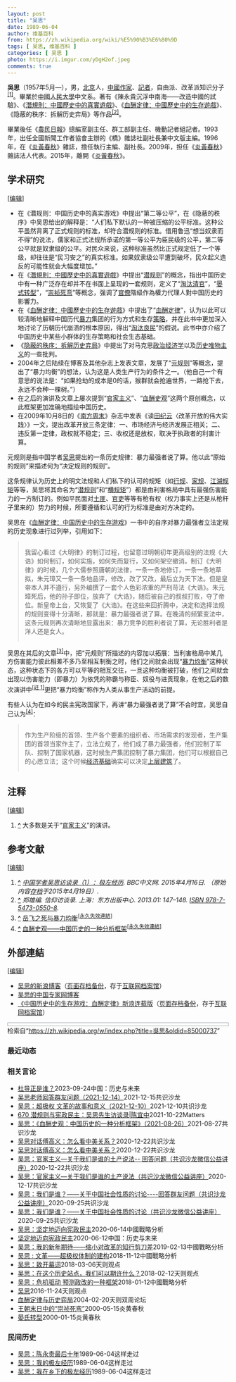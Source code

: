 ```yaml
---
layout: post
title: "吴思"
date: 1989-06-04
author: 维基百科
from: https://zh.wikipedia.org/wiki/%E5%90%B3%E6%80%9D
tags: [ 吴思, 维基百科 ]
categories: [ 吴思 ]
photo: https://i.imgur.com/yDgH2of.jpeg
comments: true
---
```

<div class="mw-content-ltr mw-parser-output" lang="zh" dir="ltr"><style data-mw-deduplicate="TemplateStyles:r83732082">.mw-parser-output .infobox-subbox{padding:0;border:none;margin:-3px;width:auto;min-width:100%;font-size:100%;clear:none;float:none;background-color:transparent}.mw-parser-output .infobox-3cols-child{margin:auto}.mw-parser-output .infobox .navbar{font-size:100%}body.skin-minerva .mw-parser-output .infobox-header,body.skin-minerva .mw-parser-output .infobox-subheader,body.skin-minerva .mw-parser-output .infobox-above,body.skin-minerva .mw-parser-output .infobox-title,body.skin-minerva .mw-parser-output .infobox-image,body.skin-minerva .mw-parser-output .infobox-full-data,body.skin-minerva .mw-parser-output .infobox-below{text-align:center}@media screen{html.skin-theme-clientpref-night .mw-parser-output .infobox-full-data:not(.notheme)>div:not(.notheme)[style]{background:#1f1f23!important;color:#f8f9fa}@media screen and (prefers-color-scheme:dark){html.skin-theme-clientpref-os .mw-parser-output .infobox-full-data:not(.notheme) div:not(.notheme){background:#1f1f23!important;color:#f8f9fa}}html.skin-theme-clientpref-night .mw-parser-output .infobox td div:not(.notheme)[style]{background:transparent!important;color:var(--color-base,#202122)}@media screen and (prefers-color-scheme:dark){html.skin-theme-clientpref-os .mw-parser-output .infobox td div:not(.notheme)[style]{background:transparent!important;color:var(--color-base,#202122)}}html.skin-theme-clientpref-night .mw-parser-output .infobox td div.NavHead:not(.notheme)[style]{background:transparent!important}}@media screen and (prefers-color-scheme:dark){html.skin-theme-clientpref-os .mw-parser-output .infobox td div.NavHead:not(.notheme)[style]{background:transparent!important}}@media(min-width:640px){body.skin--responsive .mw-parser-output .infobox-table{display:table!important}body.skin--responsive .mw-parser-output .infobox-table>caption{display:table-caption!important}body.skin--responsive .mw-parser-output .infobox-table>tbody{display:table-row-group}body.skin--responsive .mw-parser-output .infobox-table tr{display:table-row!important}body.skin--responsive .mw-parser-output .infobox-table th,body.skin--responsive .mw-parser-output .infobox-table td{padding-left:inherit;padding-right:inherit}}</style>
<p><b>吳思</b>（1957年5月<span class="useeditintro" title="Template:BLP editintro">—</span>），男，<a href="/wiki/%E5%8C%97%E4%BA%AC" class="mw-redirect" title="北京">北京</a>人，<a href="/wiki/%E4%B8%AD%E8%8F%AF%E4%BA%BA%E6%B0%91%E5%85%B1%E5%92%8C%E5%9C%8B" class="mw-redirect" title="中華人民共和國">中國</a><a href="/wiki/%E4%BD%9C%E5%AE%B6" title="作家">作家</a>、<a href="/wiki/%E8%A8%98%E8%80%85" title="記者">記者</a>，自由派、改革派知识分子<sup id="cite_ref-1" class="reference"><a href="#cite_note-1"><span class="cite-bracket">[</span>1<span class="cite-bracket">]</span></a></sup>。畢業於<a href="/wiki/%E4%B8%AD%E5%9C%8B%E4%BA%BA%E6%B0%91%E5%A4%A7%E5%AD%B8" class="mw-redirect" title="中國人民大學">中國人民大學</a>中文系。著有《陳永貴沉浮中南海——改造中國的試驗》、《<a href="/wiki/%E6%BD%9B%E8%A6%8F%E5%89%87%EF%BC%9A%E4%B8%AD%E5%9C%8B%E6%AD%B7%E5%8F%B2%E4%B8%AD%E7%9A%84%E7%9C%9F%E5%AF%A6%E9%81%8A%E6%88%B2" title="潛規則：中國歷史中的真實遊戲">潛規則：中國歷史中的真實遊戲</a>》、《<a href="/wiki/%E8%A1%80%E9%85%AC%E5%AE%9A%E5%BE%8B%EF%BC%9A%E4%B8%AD%E5%9C%8B%E6%AD%B7%E5%8F%B2%E4%B8%AD%E7%9A%84%E7%94%9F%E5%AD%98%E9%81%8A%E6%88%B2" title="血酬定律：中國歷史中的生存遊戲">血酬定律：中國歷史中的生存遊戲</a>》、《隐蔽的秩序：拆解历史弈局》等作品<sup id="cite_ref-2" class="reference"><a href="#cite_note-2"><span class="cite-bracket">[</span>2<span class="cite-bracket">]</span></a></sup>。
</p>
<meta property="mw:PageProp/toc">
<div class="mw-heading mw-heading2"></div>
<p>畢業後任《<a href="/wiki/%E5%86%9C%E6%B0%91%E6%97%A5%E6%8A%A5" title="农民日报">農民日報</a>》總編室副主任、群工部副主任、機動記者組記者。1993年，出任全國新聞工作者協會主辦的《橋》雜誌社副社長兼中文版主編。1996年，在《<a href="/wiki/%E7%82%8E%E9%BB%83%E6%98%A5%E7%A7%8B" class="mw-redirect" title="炎黃春秋">炎黃春秋</a>》雜誌，擔任執行主編、副社長。2009年，担任《<a href="/wiki/%E7%82%8E%E9%BB%83%E6%98%A5%E7%A7%8B" class="mw-redirect" title="炎黃春秋">炎黃春秋</a>》雜誌法人代表。2015年，離開《<a href="/wiki/%E7%82%8E%E9%BB%83%E6%98%A5%E7%A7%8B" class="mw-redirect" title="炎黃春秋">炎黃春秋</a>》。
</p>
<div class="mw-heading mw-heading2"><h2 id="学术研究"><span id=".E5.AD.A6.E6.9C.AF.E7.A0.94.E7.A9.B6"></span>学术研究</h2><span class="mw-editsection"><span class="mw-editsection-bracket">[</span><a href="/w/index.php?title=%E5%90%B3%E6%80%9D&amp;action=edit&amp;section=2" title="编辑章节：学术研究"><span>编辑</span></a><span class="mw-editsection-bracket">]</span></span></div>
<ul><li>在《潜规则：中国历史中的真实游戏》中提出“第二等公平”，在《隐蔽的秩序》中吴思给出的解释是：“人们私下默认的一种被压缩的公平标准。这种公平虽然背离了正式规则的标准，却符合潜规则的标准。借用鲁迅“想当奴隶而不得”的说法，儒家和正式法规所承诺的第一等公平为臣民级的公平，第二等公平就是奴隶级的公平。对民众来说，这种标准虽然比正式规定低了一个等级，却往往是“民习安之”的真实标准。如果奴隶级公平遭到破坏，民众起义造反的可能性就会大幅度增加。”</li>
<li>在《<a href="/wiki/%E6%BD%9B%E8%A6%8F%E5%89%87%EF%BC%9A%E4%B8%AD%E5%9C%8B%E6%AD%B7%E5%8F%B2%E4%B8%AD%E7%9A%84%E7%9C%9F%E5%AF%A6%E9%81%8A%E6%88%B2" title="潛規則：中國歷史中的真實遊戲">潛規則：中國歷史中的真實遊戲</a>》中提出“<a href="/wiki/%E6%BD%9C%E8%A7%84%E5%88%99" class="mw-redirect" title="潜规则">潜规则</a>”的概念，指出中国历史中有一种广泛存在却并不在书面上呈现的一套规则，定义了“<a href="/w/index.php?title=%E6%B7%98%E6%B1%B0%E6%B8%85%E5%AE%98&amp;action=edit&amp;redlink=1" class="new" title="淘汰清官（页面不存在）">淘汰清官</a>”，“<a href="/w/index.php?title=%E6%99%8F%E5%BC%8F%E8%BD%AC%E5%9E%8B&amp;action=edit&amp;redlink=1" class="new" title="晏式转型（页面不存在）">晏式转型</a>”，“<a href="/w/index.php?title=%E5%B4%87%E7%A5%AF%E6%AD%BB%E5%BC%AF&amp;action=edit&amp;redlink=1" class="new" title="崇祯死弯（页面不存在）">崇祯死弯</a>”等概念，强调了<a href="/wiki/%E5%AE%98%E5%83%9A" title="官僚">官僚</a>階級作為權力代理人對中国历史的影響力。</li>
<li>在《<a href="/wiki/%E8%A1%80%E9%85%AC%E5%AE%9A%E5%BE%8B%EF%BC%9A%E4%B8%AD%E5%9C%8B%E6%AD%B7%E5%8F%B2%E4%B8%AD%E7%9A%84%E7%94%9F%E5%AD%98%E9%81%8A%E6%88%B2" title="血酬定律：中國歷史中的生存遊戲">血酬定律：中國歷史中的生存遊戲</a>》中提出了“<a href="/wiki/%E8%A1%80%E9%85%AC%E5%AE%9A%E5%BE%8B" class="mw-redirect" title="血酬定律">血酬定律</a>”，认为以此可以较清晰地解释中国历代<a href="/wiki/%E6%9A%B4%E5%8A%9B" title="暴力">暴力</a>集团的行为方式和生存<a href="/wiki/%E7%AD%96%E7%95%A5" class="mw-redirect" title="策略">策略</a>，并在此书中更加深入地讨论了历朝历代崩溃的根本原因，得出“<a href="/w/index.php?title=%E6%B7%98%E6%B1%B0%E8%89%AF%E6%B0%91%E5%AE%9A%E5%BE%8B&amp;action=edit&amp;redlink=1" class="new" title="淘汰良民定律（页面不存在）">淘汰良民</a>”的假说。此书中亦介绍了中国历史中某些小群体的生存策略和社会生态基础。</li>
<li>《<a href="/w/index.php?title=%E9%9A%90%E8%94%BD%E7%9A%84%E7%A7%A9%E5%BA%8F%EF%BC%9A%E6%8B%86%E8%A7%A3%E5%8E%86%E5%8F%B2%E5%BC%88%E5%B1%80&amp;action=edit&amp;redlink=1" class="new" title="隐蔽的秩序：拆解历史弈局（页面不存在）">隐蔽的秩序：拆解历史弈局</a>》中提出了对马克思<a href="/wiki/%E6%94%BF%E6%B2%BB%E7%BB%8F%E6%B5%8E%E5%AD%A6" title="政治经济学">政治经济学</a>以及<a href="/wiki/%E5%8E%86%E5%8F%B2%E5%94%AF%E7%89%A9%E4%B8%BB%E4%B9%89" title="历史唯物主义">历史唯物主义</a>的一些批判。</li>
<li>2004年之后陆续在博客及其他杂志上发表文章，发展了“<a href="/wiki/%E5%85%83%E8%A7%84%E5%88%99" class="mw-redirect" title="元规则">元规则</a>”等概念，提出了“暴力均衡”的想法，认为这是人类生产行为的条件之一。（他自己一个有意思的说法是：“如果抢劫的成本是0的话，猴群就会抢遍世界，一路抢下去，永远不会种一棵树。”）</li>
<li>在之后的演讲及文章上屡次提到“<a href="/w/index.php?title=%E5%AE%98%E5%AE%B6%E4%B8%BB%E4%B9%89&amp;action=edit&amp;redlink=1" class="new" title="官家主义（页面不存在）">官家主义</a>”、“<a href="/w/index.php?title=%E8%A1%80%E9%85%AC%E5%8F%B2%E8%A7%82&amp;action=edit&amp;redlink=1" class="new" title="血酬史观（页面不存在）">血酬史观</a>”这两个原创概念，以此框架更加准确地描绘中国历史。</li>
<li>在2009年10月8日的《<a href="/wiki/%E5%8D%97%E6%96%B9%E5%91%A8%E6%9C%AB" title="南方周末">南方周末</a>》杂志中发表《读<a href="/wiki/%E7%94%B0%E7%BA%AA%E4%BA%91" title="田纪云">田纪云</a>〈改革开放的伟大实践〉》一文，提出改革开放三条定律：一、市场经济与经济发展正相关；二、违反第一定律，政权就不稳定；三、收权还是放权，取决于执政者的利害计算。</li></ul>
<p>元规则是指中国学者<a href="/wiki/%E5%90%B4%E6%80%9D" class="mw-redirect" title="吴思">吴思</a>提出的一条历史规律：暴力最强者说了算。他以此“原始的规则”来描述何为“决定规则的规则”。
</p><p>这条规律认为历史上的明文法规和人们私下的认可的规矩（如<a href="/w/index.php?title=%E8%A1%8C%E8%A7%84&amp;action=edit&amp;redlink=1" class="new" title="行规（页面不存在）">行规</a>、<a href="/w/index.php?title=%E5%AE%B6%E8%A7%84&amp;action=edit&amp;redlink=1" class="new" title="家规（页面不存在）">家规</a>、<a href="/w/index.php?title=%E6%B1%9F%E6%B9%96%E8%A7%84%E7%9F%A9&amp;action=edit&amp;redlink=1" class="new" title="江湖规矩（页面不存在）">江湖规矩</a>等等，吴思将其命名为“<a href="/wiki/%E6%BD%9C%E8%A7%84%E5%88%99" class="mw-redirect" title="潜规则">潜规则</a>”和“<a href="/w/index.php?title=%E6%A8%AA%E8%A7%84%E7%9F%A9&amp;action=edit&amp;redlink=1" class="new" title="横规矩（页面不存在）">横规矩</a>”）都是由利害格局中具有最强伤害能力的一方制订的。例如平民面对<a href="/wiki/%E5%9C%9F%E5%8C%AA" title="土匪">土匪</a>、<a href="/wiki/%E5%AE%98%E5%90%8F" title="官吏">官吏</a>等等有枪有权（权力事实上还是从枪杆子里来的）势力的时候，所要遵循和认可的行为标准是由对方决定的。
</p><p>吴思在《<a href="/wiki/%E8%A1%80%E9%85%AC%E5%AE%9A%E5%BE%8B%EF%BC%9A%E4%B8%AD%E5%9C%8B%E6%AD%B7%E5%8F%B2%E4%B8%AD%E7%9A%84%E7%94%9F%E5%AD%98%E9%81%8A%E6%88%B2" title="血酬定律：中國歷史中的生存遊戲">血酬定律：中国历史中的生存游戏</a>》一书中的自序对暴力最强者立法定规的历史现象进行过列举，引用如下：
</p>
<style data-mw-deduplicate="TemplateStyles:r61209892">.mw-parser-output .templatequote{margin-top:0;overflow:hidden}.mw-parser-output .templatequote .templatequotecite{line-height:1em;text-align:left;padding-left:2em;margin-top:0}.mw-parser-output .templatequote .templatequotecite cite{font-size:small}</style><blockquote class="templatequote">
<p>我留心看过《大明律》的制订过程，也留意过明朝初年更高级别的法规《大诰》如何制订，如何实施，如何失而复行，又如何架空撤消。制订《大明律》的时候，几个大儒参照唐朝的法律，一条一条地修订，一条一条地草拟，朱元璋又一条一条地品评，修改，改了又改，最后立为天下法。但是皇帝本人并不遵行，另外编撰了一套个人色彩浓重的严刑苛法《大诰》。朱元璋死后，他的孙子即位，放弃了《大诰》，随后被自己的叔叔打败，夺了帝位。新皇帝上台，又恢复了《大诰》。在这些来回折腾中，决定和选择法规的规则变得十分清晰，那就是：暴力最强者说了算。在晚清的频繁变法中，这条元规则再次清晰地显露出来：暴力竞争的胜利者说了算，无论胜利者是洋人还是女人。 
</p>
</blockquote>
<p>吴思在其后的文章<sup id="cite_ref-3" class="reference"><a href="#cite_note-3"><span class="cite-bracket">[</span>3<span class="cite-bracket">]</span></a></sup>中，把“元规则”所描述的内容加以拓展：当利害格局中某几方伤害能力彼此相差不多乃至相互制衡之时，他们之间就会出现“<a href="/w/index.php?title=%E6%9A%B4%E5%8A%9B%E5%9D%87%E8%A1%A1&amp;action=edit&amp;redlink=1" class="new" title="暴力均衡（页面不存在）">暴力均衡</a>”这种状态，这种状态下的各方可以平等的相互交往，一旦这种均衡被打破，他们之间就会出现以伤害能力（即暴力）为依凭的称霸与称臣、奴役与进贡现象，在他之后的数次演讲中<span id="noteTag-cite_ref-sup"><sup id="cite_ref-4" class="reference"><a href="#cite_note-4"><span class="cite-bracket">[</span>註 1<span class="cite-bracket">]</span></a></sup></span>更把“暴力均衡”称作为人类从事生产活动的前提。
</p><p>有些人认为在如今的民主宪政国家下，再讲“暴力最强者说了算”不合时宜，吴思自己认为<sup id="cite_ref-5" class="reference"><a href="#cite_note-5"><span class="cite-bracket">[</span>4<span class="cite-bracket">]</span></a></sup>：
</p>
<link rel="mw-deduplicated-inline-style" href="mw-data:TemplateStyles:r61209892"><blockquote class="templatequote">
<p>作为生产阶级的首领、生产各个要素的组织者、市场需求的发现者，生产集团的首领当家作主了，立法立规了，他们成了暴力最强者，他们控制了军队、控制了国家机器，这时候生产集团控制了暴力集团，他们可以根据自己的心愿立法；这个时候<a href="/wiki/%E7%BB%8F%E6%B5%8E%E5%9F%BA%E7%A1%80%E5%92%8C%E4%B8%8A%E5%B1%82%E5%BB%BA%E7%AD%91" title="经济基础和上层建筑">经济基础</a>确实可以决定<a href="/wiki/%E7%BB%8F%E6%B5%8E%E5%9F%BA%E7%A1%80%E5%92%8C%E4%B8%8A%E5%B1%82%E5%BB%BA%E7%AD%91" title="经济基础和上层建筑">上层建筑</a>了。
</p>
</blockquote>
<div class="mw-heading mw-heading2"><h2 id="注释"><span id=".E6.B3.A8.E9.87.8A"></span>注释</h2><span class="mw-editsection"><span class="mw-editsection-bracket">[</span><a href="/w/index.php?title=%E5%90%B3%E6%80%9D&amp;action=edit&amp;section=3" title="编辑章节：注释"><span>编辑</span></a><span class="mw-editsection-bracket">]</span></span></div>
<div id="references-NoteFoot"><ol class="references">
<li id="cite_note-4"><span class="mw-cite-backlink"><b><a href="#cite_ref-4">^</a></b></span> <span class="reference-text">大多数是关于“<a href="/w/index.php?title=%E5%AE%98%E5%AE%B6%E4%B8%BB%E4%B9%89&amp;action=edit&amp;redlink=1" class="new" title="官家主义（页面不存在）">官家主义</a>”的演讲。</span>
</li>
</ol></div>
<div class="mw-heading mw-heading2"><h2 id="参考文献"><span id=".E5.8F.82.E8.80.83.E6.96.87.E7.8C.AE"></span>参考文献</h2><span class="mw-editsection"><span class="mw-editsection-bracket">[</span><a href="/w/index.php?title=%E5%90%B3%E6%80%9D&amp;action=edit&amp;section=4" title="编辑章节：参考文献"><span>编辑</span></a><span class="mw-editsection-bracket">]</span></span></div>
<div class="reflist" style="list-style-type: decimal;">
<ol class="references">
<li id="cite_note-1"><span class="mw-cite-backlink"><b><a href="#cite_ref-1">^</a></b></span> <span class="reference-text"><cite class="citation web"><a rel="nofollow" class="external text" href="https://www.bbc.co.uk/zhongwen/simp/china/2015/04/150416_iv_wusi_extreme_left">中国学者吴思访谈录（1）：极左经历</a>. BBC中文网. 2015年4月16日. （原始内容<a rel="nofollow" class="external text" href="https://web.archive.org/web/20150419033100/http://www.bbc.co.uk/zhongwen/simp/china/2015/04/150416_iv_wusi_extreme_left">存档</a>于2015年4月19日）.</cite><span title="ctx_ver=Z39.88-2004&amp;rfr_id=info%3Asid%2Fzh.wikipedia.org%3A%E5%90%B3%E6%80%9D&amp;rft.btitle=%E4%B8%AD%E5%9B%BD%E5%AD%A6%E8%80%85%E5%90%B4%E6%80%9D%E8%AE%BF%E8%B0%88%E5%BD%95%EF%BC%881%EF%BC%89%EF%BC%9A%E6%9E%81%E5%B7%A6%E7%BB%8F%E5%8E%86&amp;rft.date=2015-04-16&amp;rft.genre=unknown&amp;rft.pub=BBC%E4%B8%AD%E6%96%87%E7%BD%91&amp;rft_id=http%3A%2F%2Fwww.bbc.co.uk%2Fzhongwen%2Fsimp%2Fchina%2F2015%2F04%2F150416_iv_wusi_extreme_left&amp;rft_val_fmt=info%3Aofi%2Ffmt%3Akev%3Amtx%3Abook" class="Z3988"><span style="display:none;">&nbsp;</span></span></span>
</li>
<li id="cite_note-2"><span class="mw-cite-backlink"><b><a href="#cite_ref-2">^</a></b></span> <span class="reference-text"><cite class="citation book">郑雄编. 信仰访谈录. 上海：东方出版中心. 2013.01: 147–148. <a href="/wiki/Special:%E7%BD%91%E7%BB%9C%E4%B9%A6%E6%BA%90/978-7-5473-0550-8" title="Special:网络书源/978-7-5473-0550-8"><span title="国际标准书号">ISBN</span>&nbsp;978-7-5473-0550-8</a>.</cite><span title="ctx_ver=Z39.88-2004&amp;rfr_id=info%3Asid%2Fzh.wikipedia.org%3A%E5%90%B3%E6%80%9D&amp;rft.au=%E9%83%91%E9%9B%84%E7%BC%96&amp;rft.btitle=%E4%BF%A1%E4%BB%B0%E8%AE%BF%E8%B0%88%E5%BD%95&amp;rft.genre=book&amp;rft.isbn=978-7-5473-0550-8&amp;rft.pages=147-148&amp;rft.pub=%E4%B8%8A%E6%B5%B7%EF%BC%9A%E4%B8%9C%E6%96%B9%E5%87%BA%E7%89%88%E4%B8%AD%E5%BF%83&amp;rft_val_fmt=info%3Aofi%2Ffmt%3Akev%3Amtx%3Abook" class="Z3988"><span style="display:none;">&nbsp;</span></span> <span style="display:none;font-size:100%" class="error citation-comment">请检查<code style="color:inherit; border:inherit; padding:inherit;">|date=</code>中的日期值 (<a href="/wiki/Help:%E5%BC%95%E6%96%87%E6%A0%BC%E5%BC%8F1%E9%94%99%E8%AF%AF#bad_date" title="Help:引文格式1错误">帮助</a>)</span></span>
</li>
<li id="cite_note-3"><span class="mw-cite-backlink"><b><a href="#cite_ref-3">^</a></b></span> <span class="reference-text"><a rel="nofollow" class="external text" href="http://blog.china.com.cn/wusi/art/3642.html">岳飞之死与暴力均衡</a><sup class="noprint Inline-Template"><span style="white-space: nowrap;">[<a href="/wiki/Wikipedia:%E5%A4%B1%E6%95%88%E9%93%BE%E6%8E%A5" title="Wikipedia:失效链接"><span title="自2017年11月失效">永久失效連結</span></a>]</span></sup></span>
</li>
<li id="cite_note-5"><span class="mw-cite-backlink"><b><a href="#cite_ref-5">^</a></b></span> <span class="reference-text"><a rel="nofollow" class="external text" href="http://blog.china.com.cn/wusi/art/537375.html">血酬史观——中国历史的一种分析框架</a><sup class="noprint Inline-Template"><span style="white-space: nowrap;">[<a href="/wiki/Wikipedia:%E5%A4%B1%E6%95%88%E9%93%BE%E6%8E%A5" title="Wikipedia:失效链接"><span title="自2018年5月失效">永久失效連結</span></a>]</span></sup></span>
</li>
</ol></div>
<div class="mw-heading mw-heading2"><h2 id="外部連結"><span id=".E5.A4.96.E9.83.A8.E9.80.A3.E7.B5.90"></span>外部連結</h2><span class="mw-editsection"><span class="mw-editsection-bracket">[</span><a href="/w/index.php?title=%E5%90%B3%E6%80%9D&amp;action=edit&amp;section=5" title="编辑章节：外部連結"><span>编辑</span></a><span class="mw-editsection-bracket">]</span></span></div>
<ul><li><a rel="nofollow" class="external text" href="http://blog.sina.com.cn/wusi">吴思的新浪博客</a>（<a rel="nofollow" class="external text" href="//web.archive.org/web/20200806164000/http://blog.sina.com.cn/wusi">页面存档备份</a>，存于<a href="/wiki/%E4%BA%92%E8%81%94%E7%BD%91%E6%A1%A3%E6%A1%88%E9%A6%86" title="互联网档案馆">互联网档案馆</a>）</li>
<li><a rel="nofollow" class="external text" href="https://web.archive.org/web/20090120031618/http://www.blog.china.com.cn/sp1/wusi/">吴思的中国专家网博客</a></li>
<li><a rel="nofollow" class="external text" href="http://vip.book.sina.com.cn/book/index_37960.html">《中国历史中的生存游戏：血酬定律》新浪连载版</a>（<a rel="nofollow" class="external text" href="//web.archive.org/web/20190515020223/http://vip.book.sina.com.cn/book/index_37960.html">页面存档备份</a>，存于<a href="/wiki/%E4%BA%92%E8%81%94%E7%BD%91%E6%A1%A3%E6%A1%88%E9%A6%86" title="互联网档案馆">互联网档案馆</a>）</li></ul>
<div class="navbox-styles"><style data-mw-deduplicate="TemplateStyles:r84265675">.mw-parser-output .hlist dl,.mw-parser-output .hlist ol,.mw-parser-output .hlist ul{margin:0;padding:0}.mw-parser-output .hlist dd,.mw-parser-output .hlist dt,.mw-parser-output .hlist li{margin:0;display:inline}.mw-parser-output .hlist.inline,.mw-parser-output .hlist.inline dl,.mw-parser-output .hlist.inline ol,.mw-parser-output .hlist.inline ul,.mw-parser-output .hlist dl dl,.mw-parser-output .hlist dl ol,.mw-parser-output .hlist dl ul,.mw-parser-output .hlist ol dl,.mw-parser-output .hlist ol ol,.mw-parser-output .hlist ol ul,.mw-parser-output .hlist ul dl,.mw-parser-output .hlist ul ol,.mw-parser-output .hlist ul ul{display:inline}.mw-parser-output .hlist .mw-empty-li{display:none}.mw-parser-output .hlist dt::after{content:" :"}.mw-parser-output .hlist dd::after,.mw-parser-output .hlist li::after{content:" · ";font-weight:bold}.mw-parser-output .hlist-pipe dd::after,.mw-parser-output .hlist-pipe li::after{content:" | ";font-weight:normal}.mw-parser-output .hlist-hyphen dd::after,.mw-parser-output .hlist-hyphen li::after{content:" - ";font-weight:normal}.mw-parser-output .hlist-comma dd::after,.mw-parser-output .hlist-comma li::after{content:"、";font-weight:normal}.mw-parser-output .hlist dd:last-child::after,.mw-parser-output .hlist dt:last-child::after,.mw-parser-output .hlist li:last-child::after{content:none}.mw-parser-output .hlist ol{counter-reset:listitem}.mw-parser-output .hlist ol>li{counter-increment:listitem}.mw-parser-output .hlist ol>li::before{content:" "counter(listitem)"\a0 "}.mw-parser-output .hlist dd ol>li:first-child::before,.mw-parser-output .hlist dt ol>li:first-child::before,.mw-parser-output .hlist li ol>li:first-child::before{content:"（"counter(listitem)"\a0 "}.mw-parser-output ul.cslist,.mw-parser-output ul.sslist{margin:0;padding:0;display:inline-block;list-style:none}.mw-parser-output .cslist li,.mw-parser-output .sslist li{margin:0;display:inline-block}.mw-parser-output .cslist li::after{content:"，"}.mw-parser-output .sslist li::after{content:"；"}.mw-parser-output .cslist li:last-child::after,.mw-parser-output .sslist li:last-child::after{content:none}</style><style data-mw-deduplicate="TemplateStyles:r84261037">.mw-parser-output .navbox{box-sizing:border-box;border:1px solid #a2a9b1;width:100%;clear:both;font-size:88%;text-align:center;padding:1px;margin:1em auto 0}.mw-parser-output .navbox .navbox{margin-top:0}.mw-parser-output .navbox+.navbox,.mw-parser-output .navbox+.navbox-styles+.navbox{margin-top:-1px}.mw-parser-output .navbox-inner,.mw-parser-output .navbox-subgroup{width:100%}.mw-parser-output .navbox-group,.mw-parser-output .navbox-title,.mw-parser-output .navbox-abovebelow{text-align:center;padding-left:1em;padding-right:1em}.mw-parser-output .navbox-group{white-space:nowrap;text-align:right}.mw-parser-output .navbox,.mw-parser-output .navbox-subgroup{background-color:#fdfdfd}.mw-parser-output .navbox-list{border-color:#fdfdfd}.mw-parser-output .navbox-list-with-group{text-align:left;border-left-width:2px;border-left-style:solid}.mw-parser-output tr+tr>.navbox-abovebelow,.mw-parser-output tr+tr>.navbox-group,.mw-parser-output tr+tr>.navbox-image,.mw-parser-output tr+tr>.navbox-list{border-top:2px solid #fdfdfd}.mw-parser-output .navbox-title{background-color:#ccf;position:relative}.mw-parser-output .navbox-abovebelow,.mw-parser-output .navbox-group,.mw-parser-output .navbox-subgroup .navbox-title{background-color:#ddf}.mw-parser-output .navbox-subgroup .navbox-group,.mw-parser-output .navbox-subgroup .navbox-abovebelow{background-color:#e6e6ff}.mw-parser-output .navbox-even{background-color:#f7f7f7}.mw-parser-output .navbox-odd{background-color:transparent}.mw-parser-output .navbox .hlist td dl,.mw-parser-output .navbox .hlist td ol,.mw-parser-output .navbox .hlist td ul,.mw-parser-output .navbox td.hlist dl,.mw-parser-output .navbox td.hlist ol,.mw-parser-output .navbox td.hlist ul{padding:0.125em 0}.mw-parser-output .navbox .navbar{display:block;font-size:100%}.mw-parser-output .navbox-title .navbar{float:left;text-align:left;margin-right:0.5em;width:auto;padding-left:0.2em;position:absolute;left:1em}.mw-parser-output .navbox .mw-collapsible-toggle{margin-left:0.5em;position:absolute;right:1em}body.skin--responsive .mw-parser-output .navbox-image img{max-width:none!important}@media print{body.ns-0 .mw-parser-output .navbox{display:none!important}}</style></div><div role="navigation" class="navbox authority-control" aria-labelledby="-&amp;#123;zh-cn:规范控制;zh-tw:權威控制;&amp;#125;--&amp;#123;zh-cn:数据库;zh-tw:資料庫&amp;#125;-_frameless&amp;#124;text-top&amp;#124;10px&amp;#124;alt=編輯維基數據鏈接&amp;#124;link=https&amp;#58;//www.wikidata.org/wiki/Q9055360#identifiers&amp;#124;class=noprint&amp;#124;編輯維基數據鏈接" style="padding:3px"></div> 
<!-- 
NewPP limit report
Parsed by mw‐web.codfw.main‐b766959bd‐7s5bv
Cached time: 20250216130801
Cache expiry: 2592000
Reduced expiry: false
Complications: [show‐toc]
CPU time usage: 0.353 seconds
Real time usage: 0.439 seconds
Preprocessor visited node count: 2834/1000000
Post‐expand include size: 24813/2097152 bytes
Template argument size: 3151/2097152 bytes
Highest expansion depth: 17/100
Expensive parser function count: 11/500
Unstrip recursion depth: 0/20
Unstrip post‐expand size: 11599/5000000 bytes
Lua time usage: 0.162/10.000 seconds
Lua memory usage: 3419069/52428800 bytes
Number of Wikibase entities loaded: 1/400
-->
<!--
Transclusion expansion time report (%,ms,calls,template)
100.00%  379.716      1 -total
 35.05%  133.088      1 Template:Infobox_person
 25.46%   96.687      1 Template:Infobox_person/core
 24.65%   93.617      1 Template:Reflist
 23.17%   87.982      1 Template:Authority_control
 21.26%   80.742      1 Template:Infobox
 11.39%   43.243      1 Template:BD
 10.86%   41.220      1 Template:Bd
 10.71%   40.681      2 Template:Dead_link
 10.51%   39.922      1 Template:Cite_web
-->

<!-- Saved in parser cache with key zhwiki:pcache:953264:|#|:idhash:canonical!zh and timestamp 20250216130801 and revision id 85000737. Rendering was triggered because: page-view
 -->
</div><!--esi <esi:include src="/esitest-fa8a495983347898/content" /> --><noscript><img src="https://login.wikimedia.org/wiki/Special:CentralAutoLogin/start?useformat=desktop&amp;type=1x1&amp;usesul3=0" alt="" width="1" height="1" style="border: none; position: absolute;"></noscript>
<div class="printfooter" data-nosnippet="">检索自“<a dir="ltr" href="https://zh.wikipedia.org/w/index.php?title=吳思&amp;oldid=85000737">https://zh.wikipedia.org/w/index.php?title=吳思&amp;oldid=85000737</a>”</div><div id="recent-news"><h3>最近动态</h3><ul></ul></div><div id="open-opinion"><h3>相关言论</h3><ul><li><a href="https://nodebe4.github.io/opinion/2023-09-24/%E6%9D%9C%E5%AF%BC%E6%AD%A3%E6%98%AF%E8%B0%81/" title="吴思">杜导正是谁？</a><time>2023-09-24</time><a class="tag">中国：历史与未来</a></li>
<li><a href="https://nodebe4.github.io/opinion/2021-12-15/%E5%90%B4%E6%80%9D%E8%80%81%E5%B8%88%E5%9B%9E%E7%AD%94%E7%BE%A4%E5%8F%8B%E9%97%AE%E9%A2%98-2021-12-14/" title="共识沙龙">吴思老师回答群友问题（2021-12-14）</a><time>2021-12-15</time><a class="tag">共识沙龙</a></li>
<li><a href="https://nodebe4.github.io/opinion/2021-12-10/%E5%90%B4%E6%80%9D-%E8%B6%85%E6%9E%81%E6%9D%83-%E6%96%87%E9%9D%A9%E7%9A%84%E6%95%85%E4%BA%8B%E5%92%8C%E6%84%8F%E4%B9%89-2021-12-10/" title="共识沙龙">吴思：超极权 文革的故事和意义（2021-12-10）</a><time>2021-12-10</time><a class="tag">共识沙龙</a></li>
<li><a href="https://nodebe4.github.io/opinion/2021-10-22/670-%E6%BD%9C%E8%A7%84%E5%88%99%E4%B8%8E%E5%AE%AA%E6%94%BF%E6%B0%91%E4%B8%BB-%E5%90%B4%E6%80%9D%E5%85%88%E7%94%9F%E8%AE%BF%E8%B0%88%E5%BD%95-%E9%99%88%E5%AE%9C%E4%B8%AD/" title="野兽爱智慧">670 潜规则与宪政民主：吴思先生访谈录|陈宜中</a><time>2021-10-22</time><a class="tag">Matters</a></li>
<li><a href="https://nodebe4.github.io/opinion/2021-08-27/%E5%90%B4%E6%80%9D-%E8%A1%80%E9%85%AC%E5%8F%B2%E8%A7%82-%E4%B8%AD%E5%9B%BD%E5%8E%86%E5%8F%B2%E7%9A%84%E4%B8%80%E7%A7%8D%E5%88%86%E6%9E%90%E6%A1%86%E6%9E%B6-2021-08-26/" title="共识沙龙">吴思：《血酬史观：中国历史的一种分析框架》（2021-08-26）</a><time>2021-08-27</time><a class="tag">共识沙龙</a></li>
<li><a href="https://nodebe4.github.io/opinion/2020-12-22/%E5%90%B4%E6%80%9D%E5%AF%B9%E8%AF%9D%E5%82%85%E9%AB%98%E4%B9%89-%E6%80%8E%E4%B9%88%E7%9C%8B%E4%B8%AD%E7%BE%8E%E5%85%B3%E7%B3%BB/" title="共识沙龙">吴思对话傅高义：怎么看中美关系？</a><time>2020-12-22</time><a class="tag">共识沙龙</a></li>
<li><a href="https://nodebe4.github.io/opinion/2020-12-22/%E5%90%B4%E6%80%9D%E5%AF%B9%E8%AF%9D%E5%82%85%E9%AB%98%E4%B9%89-%E6%80%8E%E4%B9%88%E7%9C%8B%E4%B8%AD%E7%BE%8E%E5%85%B3%E7%B3%BB/" title="共识沙龙">吴思对话傅高义：怎么看中美关系？</a><time>2020-12-22</time><a class="tag">共识沙龙</a></li>
<li><a href="https://nodebe4.github.io/opinion/2020-12-22/%E5%90%B4%E6%80%9D-%E5%AE%98%E5%AE%B6%E4%B8%BB%E4%B9%89-%E5%85%B3%E4%BA%8E%E6%88%91%E4%BB%AC%E6%98%AF%E8%B0%81%E7%9A%84%E5%9C%9F%E4%BA%A7%E8%AF%B4%E6%B3%95-%E5%9B%9E%E7%AD%94%E9%97%AE%E9%A2%98-%E5%85%B1%E8%AF%86%E6%B2%99%E9%BE%99%E5%BE%AE%E4%BF%A1%E5%85%AC%E7%9B%8A%E8%AE%B2%E5%BA%A7/" title="共识沙龙">吴思：官家主义—关于我们是谁的土产说法-- 回答问题（共识沙龙微信公益讲座）</a><time>2020-12-22</time><a class="tag">共识沙龙</a></li>
<li><a href="https://nodebe4.github.io/opinion/2020-12-17/%E5%90%B4%E6%80%9D-%E5%AE%98%E5%AE%B6%E4%B8%BB%E4%B9%89-%E5%85%B3%E4%BA%8E%E6%88%91%E4%BB%AC%E6%98%AF%E8%B0%81%E7%9A%84%E5%9C%9F%E4%BA%A7%E8%AF%B4%E6%B3%95-%E5%85%B1%E8%AF%86%E6%B2%99%E9%BE%99%E5%BE%AE%E4%BF%A1%E5%85%AC%E7%9B%8A%E8%AE%B2%E5%BA%A7/" title="共识沙龙">吴思：官家主义—关于我们是谁的土产说法（共识沙龙微信公益讲座）</a><time>2020-12-17</time><a class="tag">共识沙龙</a></li>
<li><a href="https://nodebe4.github.io/opinion/2020-09-25/%E5%90%B4%E6%80%9D-%E6%88%91%E4%BB%AC%E6%98%AF%E8%B0%81-%E5%85%B3%E4%BA%8E%E4%B8%AD%E5%9B%BD%E7%A4%BE%E4%BC%9A%E6%80%A7%E8%B4%A8%E7%9A%84%E8%AE%A8%E8%AE%BA-%E5%9B%9E%E7%AD%94%E7%BE%A4%E5%8F%8B%E9%97%AE%E9%A2%98-%E5%85%B1%E8%AF%86%E6%B2%99%E9%BE%99%E5%85%AC%E7%9B%8A%E8%AE%B2%E5%BA%A7/" title="共识沙龙">吴思：我们是谁？——关于中国社会性质的讨论----回答群友问题（共识沙龙公益讲座）</a><time>2020-09-25</time><a class="tag">共识沙龙</a></li>
<li><a href="https://nodebe4.github.io/opinion/2020-09-25/%E5%90%B4%E6%80%9D-%E6%88%91%E4%BB%AC%E6%98%AF%E8%B0%81-%E5%85%B3%E4%BA%8E%E4%B8%AD%E5%9B%BD%E7%A4%BE%E4%BC%9A%E6%80%A7%E8%B4%A8%E7%9A%84%E8%AE%A8%E8%AE%BA-%E5%85%B1%E8%AF%86%E6%B2%99%E9%BE%99%E5%BE%AE%E4%BF%A1%E5%85%AC%E7%9B%8A%E8%AE%B2%E5%BA%A7/" title="共识沙龙">吴思：我们是谁？——关于中国社会性质的讨论（共识沙龙微信公益讲座）</a><time>2020-09-25</time><a class="tag">共识沙龙</a></li>
<li><a href="https://nodebe4.github.io/opinion/2020-06-14/%E5%90%B4%E6%80%9D-%E5%9D%9A%E5%AE%9A%E5%9C%B0%E8%BF%88%E5%90%91%E5%AE%AA%E6%94%BF%E6%B0%91%E4%B8%BB/" title="吴思">吴思：坚定地迈向宪政民主</a><time>2020-06-14</time><a class="tag">中國戰略分析</a></li>
<li><a href="https://nodebe4.github.io/opinion/2020-06-12/%E5%9D%9A%E5%AE%9A%E5%9C%B0%E8%BF%88%E5%90%91%E5%AE%AA%E6%94%BF%E6%B0%91%E4%B8%BB/" title="吴思">坚定地迈向宪政民主</a><time>2020-06-12</time><a class="tag">中国：历史与未来</a></li>
<li><a href="https://nodebe4.github.io/opinion/2019-02-13/%E5%90%B4%E6%80%9D-%E6%88%91%E7%9A%84%E6%96%B0%E5%B9%B4%E6%9C%9F%E5%BE%85-%E7%BC%A9%E5%B0%8F%E5%AF%B9%E6%94%B9%E9%9D%A9%E7%9A%84%E7%9F%A5%E8%A1%8C%E5%89%AA%E5%88%80%E5%B7%AE/" title="吴思">吴思：我的新年期待——缩小对改革的知行剪刀差</a><time>2019-02-13</time><a class="tag">中國戰略分析</a></li>
<li><a href="https://nodebe4.github.io/opinion/2018-11-12/%E5%90%B4%E6%80%9D-%E6%96%87%E9%9D%A9-%E8%B6%85%E6%9E%81%E6%9D%83%E4%BD%93%E5%88%B6%E7%9A%84%E5%BB%BA%E6%9E%84/" title="吴思">吴思 : 文革——超极权体制的建构</a><time>2018-11-12</time><a class="tag">中國戰略分析</a></li>
<li><a href="https://nodebe4.github.io/opinion/2018-03-06/%E5%90%B4%E6%80%9D-%E8%87%B4%E5%BC%80%E5%B9%95%E8%AF%8D/" title="吴思">吴思：致开幕词</a><time>2018-03-06</time><a class="tag">天则观点</a></li>
<li><a href="https://nodebe4.github.io/opinion/2018-02-12/%E5%90%B4%E6%80%9D-%E5%9C%A8%E8%BF%99%E4%B8%AA%E5%8E%86%E5%8F%B2%E7%AB%99%E7%82%B9-%E6%88%91%E4%BB%AC%E5%8F%AF%E4%BB%A5%E6%9C%9F%E8%AE%B8%E4%BB%80%E4%B9%88/" title="吴思">吴思：在这个历史站点，我们可以期许什么？</a><time>2018-02-12</time><a class="tag">天则观点</a></li>
<li><a href="https://nodebe4.github.io/opinion/2018-01-12/%E5%90%B4%E6%80%9D-%E5%8D%B1%E6%9C%BA%E9%A9%B1%E5%8A%A8-%E9%A2%84%E6%B5%8B%E6%94%BF%E6%94%B9%E7%9A%84%E4%B8%80%E7%A7%8D%E6%A1%86%E6%9E%B6/" title="吴思">吴思：危机驱动    预测政改的一种框架</a><time>2018-01-12</time><a class="tag">中國戰略分析</a></li>
<li><a href="https://nodebe4.github.io/opinion/2016-11-24/%E5%90%B4%E6%80%9D/" title="吴思">吴思</a><time>2016-11-24</time><a class="tag">天则观点</a></li>
<li><a href="https://nodebe4.github.io/opinion/2004-02-20/%E8%A1%80%E9%85%AC%E5%AE%9A%E5%BE%8B%E4%B8%8E%E5%8E%86%E5%8F%B2%E5%BC%88%E5%B1%80/" title="吴思">血酬定律与历史弈局</a><time>2004-02-20</time><a class="tag">天则双周论坛</a></li>
<li><a href="https://nodebe4.github.io/opinion/2000-05-15/%E7%8E%8B%E6%9C%9D%E6%9C%AB%E6%97%A5%E4%B8%AD%E7%9A%84-%E5%B4%87%E7%A5%AF%E6%AD%BB%E5%BC%AF/" title="吴思">王朝末日中的“崇祯死弯”</a><time>2000-05-15</time><a class="tag">炎黄春秋</a></li>
<li><a href="https://nodebe4.github.io/opinion/2000-01-15/%E6%99%8F%E6%B0%8F%E8%BD%AC%E5%9E%8B/" title="吴思">晏氏转型</a><time>2000-01-15</time><a class="tag">炎黄春秋</a></li>
</ul></div><div id="mjls-record"><h3>民间历史</h3><ul><li><a href="https://nodebe4.github.io/mjlsh/1989-06-04/%E5%90%B4%E6%80%9D-%E9%99%88%E6%B0%B8%E8%B4%B5%E6%9C%80%E5%90%8E%E5%8D%81%E5%B9%B4/" title="吴思">吴思：陈永贵最后十年</a><time>1989-06-04</time><a class="tag">这样走过</a></li>
<li><a href="https://nodebe4.github.io/mjlsh/1989-06-04/%E5%90%B4%E6%80%9D-%E6%88%91%E7%9A%84%E6%9E%81%E5%B7%A6%E7%BB%8F%E5%8E%86/" title="吴思">吴思：我的极左经历</a><time>1989-06-04</time><a class="tag">这样走过</a></li>
<li><a href="https://nodebe4.github.io/mjlsh/1989-06-04/%E5%90%B4%E6%80%9D-%E6%88%91%E5%9C%A8%E4%B9%A1%E4%B8%8B%E7%9A%84%E6%9E%81%E5%B7%A6%E7%BB%8F%E5%8E%86/" title="吴思">吴思：我在乡下的极左经历</a><time>1989-06-04</time><a class="tag">这样走过</a></li>
</ul></div>